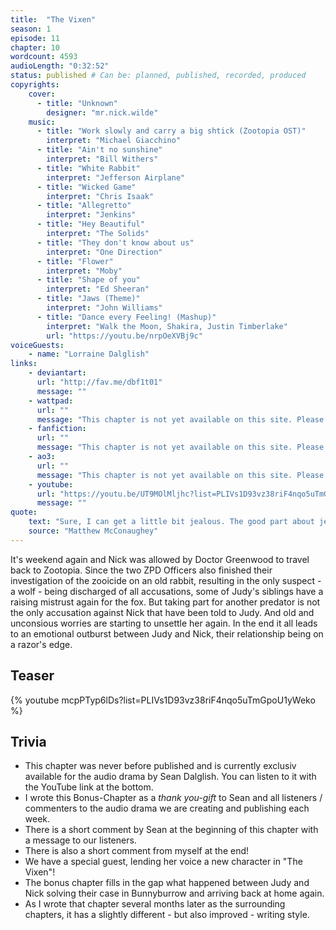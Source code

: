 ```yaml
---
title:  "The Vixen"
season: 1
episode: 11
chapter: 10
wordcount: 4593
audioLength: "0:32:52"
status: published # Can be: planned, published, recorded, produced
copyrights:
    cover:
      - title: "Unknown"
        designer: "mr.nick.wilde"
    music:
      - title: "Work slowly and carry a big shtick (Zootopia OST)"
        interpret: "Michael Giacchino"
      - title: "Ain't no sunshine"
        interpret: "Bill Withers"
      - title: "White Rabbit"
        interpret: "Jefferson Airplane"
      - title: "Wicked Game"
        interpret: "Chris Isaak"
      - title: "Allegretto"
        interpret: "Jenkins"
      - title: "Hey Beautiful"
        interpret: "The Solids"
      - title: "They don't know about us"
        interpret: "One Direction"
      - title: "Flower"
        interpret: "Moby"
      - title: "Shape of you"
        interpret: "Ed Sheeran"
      - title: "Jaws (Theme)"
        interpret: "John Williams"
      - title: "Dance every Feeling! (Mashup)"
        interpret: "Walk the Moon, Shakira, Justin Timberlake"
        url: "https://youtu.be/nrpOeXVBj9c"
voiceGuests:
    - name: "Lorraine Dalglish"
links:
    - deviantart:
      url: "http://fav.me/dbf1t01"
      message: ""
    - wattpad:
      url: ""
      message: "This chapter is not yet available on this site. Please choose another hoster!"
    - fanfiction:
      url: ""
      message: "This chapter is not yet available on this site. Please choose another hoster!"
    - ao3:
      url: ""
      message: "This chapter is not yet available on this site. Please choose another hoster!"
    - youtube:
      url: "https://youtu.be/UT9MOlMljhc?list=PLIVs1D93vz38riF4nqo5uTmGpoU1yWeko"
      message: ""
quote:
    text: "Sure, I can get a little bit jealous. The good part about jealousy is that it comes from passion. It’s also the dangerous part and it’s an ugly emotion that hurts."
    source: "Matthew McConaughey"
---
```

It's weekend again and Nick was allowed by Doctor Greenwood to travel back to Zootopia. Since the two ZPD Officers also finished their investigation of the zooicide on an old rabbit, resulting in the only suspect - a wolf - being discharged of all accusations, some of Judy's siblings have a raising mistrust again for the fox. But taking part for another predator is not the only accusation against Nick that have been told to Judy. And old and unconsious worries are starting to unsettle her again. In the end it all leads to an emotional outburst between Judy and Nick, their relationship being on a razor's edge.

## Teaser

{% youtube mcpPTyp6lDs?list=PLIVs1D93vz38riF4nqo5uTmGpoU1yWeko %}

## Trivia
- This chapter was never before published and is currently exclusiv available for the audio drama by Sean Dalglish. You can listen to it with the YouTube link at the bottom.
- I wrote this Bonus-Chapter as a _thank you-gift_ to Sean and all listeners / commenters to the audio drama we are creating and publishing each week.
- There is a short comment by Sean at the beginning of this chapter with a message to our listeners.
- There is also a short comment from myself at the end!
- We have a special guest, lending her voice a new character in "The Vixen"!
- The bonus chapter fills in the gap what happened between Judy and Nick solving their case in Bunnyburrow and arriving back at home again.
- As I wrote that chapter several months later as the surrounding chapters, it has a slightly different - but also improved - writing style.